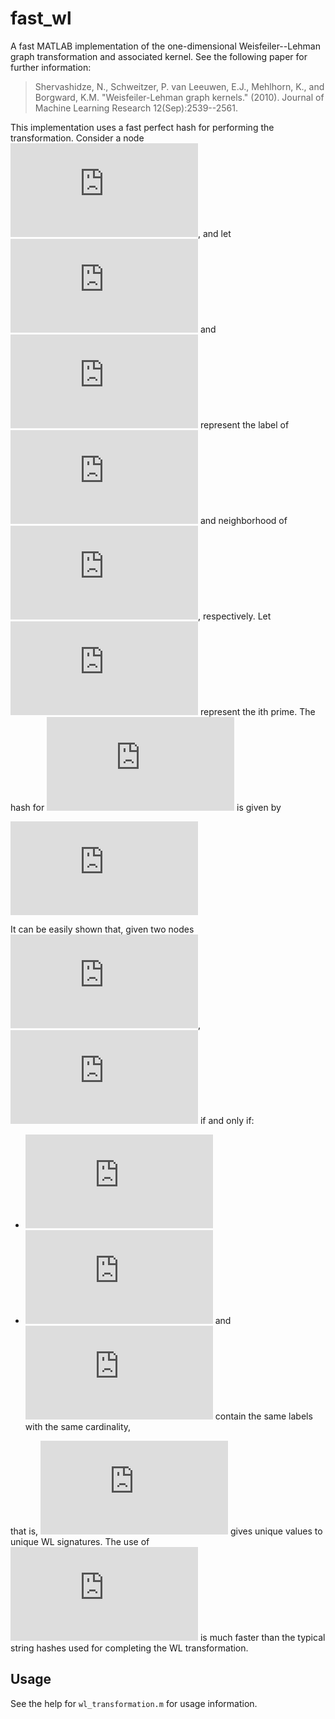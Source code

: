 fast_wl
=======

A fast MATLAB implementation of the one-dimensional Weisfeiler--Lehman
graph transformation and associated kernel. See the following paper
for further information:
> Shervashidze, N., Schweitzer, P. van Leeuwen, E.J., Mehlhorn, K.,
> and Borgward, K.M. "Weisfeiler-Lehman graph kernels." (2010).
> Journal of Machine Learning Research 12(Sep):2539--2561.

This implementation uses a fast perfect hash for performing the
transformation. Consider a node ![x in G][1], and let ![l(x)][2] and
![N(x)][3] represent the label of ![x][4] and neighborhood of ![x][4],
respectively.  Let ![p(i)][5] represent the ith prime.  The hash for
![x][4] is given by

![h(x) = l(x) + \sum_{y \in N(x)} log(p(l(y)))][6]

It can be easily shown that, given two nodes ![(x, y) in V(G)][7],
![h(x) = h(y)][8] if and only if:

- ![l(x) = l(y)][9]
- ![N(x)][3] and ![N(y)][10] contain the same labels with the same
  cardinality,

that is, ![h(x)][11] gives unique values to unique WL signatures.  The
use of ![h(x)][11] is much faster than the typical string hashes used
for completing the WL transformation.

Usage
-----

See the help for `wl_transformation.m` for usage information.

[1]: http://latex.codecogs.com/svg.latex?x%20%5Cin%20V%28G%29
[2]: http://latex.codecogs.com/svg.latex?l%28x%29
[3]: http://latex.codecogs.com/svg.latex?N%28x%29
[4]: http://latex.codecogs.com/svg.latex?x
[5]: http://latex.codecogs.com/svg.latex?p%28i%29
[6]: http://latex.codecogs.com/svg.latex?h%28x%29%20%3D%20l%28x%29%20%2B%20%5Csum_%7By%20%5Cin%20N%28x%29%7D%20%5Clog%28p%28l%28y%29%29%29
[7]: http://latex.codecogs.com/svg.latex?x%2C%20y%20%5Cin%20V%28G%29
[8]: http://latex.codecogs.com/svg.latex?h%28x%29%20%3D%20h%28y%29
[9]: http://latex.codecogs.com/svg.latex?l%28x%29%3Dl%28y%29
[10]: http://latex.codecogs.com/svg.latex?N%28y%29
[11]: http://latex.codecogs.com/svg.latex?h%28x%29
